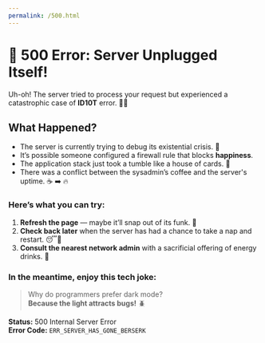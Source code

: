 ```yaml
---
permalink: /500.html
---
```


# 🔌 500 Error: Server Unplugged Itself!

Uh-oh! The server tried to process your request but experienced a catastrophic case of **ID10T** error. 🤦‍♂️

## What Happened?
- The server is currently trying to debug its existential crisis. 🤯
- It’s possible someone configured a firewall rule that blocks **happiness**.
- The application stack just took a tumble like a house of cards. 🎴
- There was a conflict between the sysadmin’s coffee and the server's uptime. ☕ ➡️ 🔥

### Here’s what you can try:
1. **Refresh the page** — maybe it’ll snap out of its funk. 🤞
2. **Check back later** when the server has had a chance to take a nap and restart. 😴🔄
3. **Consult the nearest network admin** with a sacrificial offering of energy drinks. 🥤

### In the meantime, enjoy this tech joke:
> Why do programmers prefer dark mode?  
> **Because the light attracts bugs!** 🪲

**Status:** 500 Internal Server Error  
**Error Code:** `ERR_SERVER_HAS_GONE_BERSERK`  

